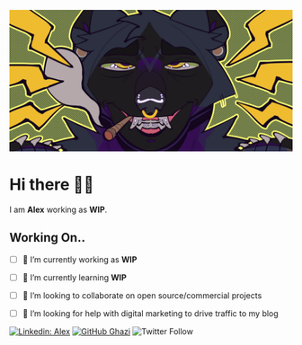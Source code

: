 ![Banner Image](https://github.com/morningmess/morningmess/blob/main/Mads%20smaller.png)

# Hi there ✌🏽

I am **Alex** working as **WIP**.

## Working On..

- [ ] 🔭 I’m currently working as **WIP**
- [ ] 🌱 I’m currently learning **WIP**
- [ ] 👯 I’m looking to collaborate on open source/commercial projects
- [ ] 🤔 I’m looking for help with digital marketing to drive traffic to my blog


[![Linkedin: Alex](https://img.shields.io/badge/-morningmess-blue?style=flat-square&logo=Linkedin&logoColor=white&link=https://www.linkedin.com/in/alex-carido-3b26a595/)](https://www.linkedin.com/in/alex-carido-3b26a595/)
[![GitHub Ghazi](https://img.shields.io/github/followers/morningmess?label=follow&style=social)](https://github.com/morningmess)
![Twitter Follow](https://img.shields.io/twitter/follow/morningmess_?style=social)
